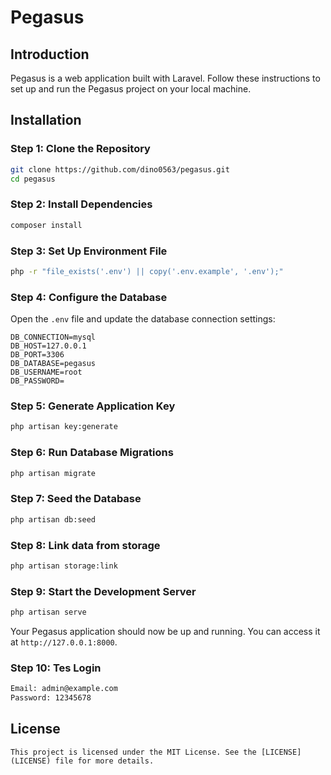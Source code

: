 # Pegasus

## Introduction

Pegasus is a web application built with Laravel. Follow these instructions to set up and run the Pegasus project on your local machine.

## Installation

### Step 1: Clone the Repository

```bash
git clone https://github.com/dino0563/pegasus.git
cd pegasus
```

### Step 2: Install Dependencies

```bash
composer install
```

### Step 3: Set Up Environment File

```bash
php -r "file_exists('.env') || copy('.env.example', '.env');"
```

### Step 4: Configure the Database

Open the `.env` file and update the database connection settings:

```dotenv
DB_CONNECTION=mysql
DB_HOST=127.0.0.1
DB_PORT=3306
DB_DATABASE=pegasus
DB_USERNAME=root
DB_PASSWORD=
```

### Step 5: Generate Application Key

```bash
php artisan key:generate
```

### Step 6: Run Database Migrations

```bash
php artisan migrate
```

### Step 7: Seed the Database

```bash
php artisan db:seed
```

### Step 8: Link data from storage

```bash
php artisan storage:link
```

### Step 9: Start the Development Server

```bash
php artisan serve
```

Your Pegasus application should now be up and running. You can access it at `http://127.0.0.1:8000`.

### Step 10: Tes Login

```bash
Email: admin@example.com
Password: 12345678
```

## License
```This project is licensed under the MIT License. See the [LICENSE](LICENSE) file for more details.```


